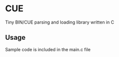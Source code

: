 # CUE
Tiny BIN/CUE parsing and loading library written in C

## Usage
Sample code is included in the main.c file
